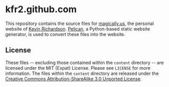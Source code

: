 # kfr2.github.com
This repository contains the source files for [magically.us](http://magically.us), the personal website of [Kevin Richardson](https://github.com/kfr2).  [Pelican](https://getpelican.com), a Python-based static website generator, is used to convert these files into the website. 

## License
These files -- excluding those contained within the `content` directory -- are licensed under the MIT (Expat) License.  Please see `LICENSE` for more information.  The files within the `content` directory are released under the [Creative Commons Attribution-ShareAlike 3.0 Unported License](http://creativecommons.org/licenses/by-sa/3.0/).